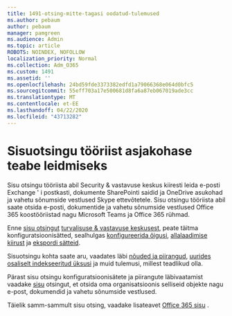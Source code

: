 ```yaml
---
title: 1491-otsing-mitte-tagasi oodatud-tulemused
ms.author: pebaum
author: pebaum
manager: pamgreen
ms.audience: Admin
ms.topic: article
ROBOTS: NOINDEX, NOFOLLOW
localization_priority: Normal
ms.collection: Adm_O365
ms.custom: 1491
ms.assetid: ''
ms.openlocfilehash: 24bd59fde3373382edfd1a79066368e064d0bfc5
ms.sourcegitcommit: 55eff703a17e500681d8fa6a87eb067019ade3cc
ms.translationtype: MT
ms.contentlocale: et-EE
ms.lasthandoff: 04/22/2020
ms.locfileid: "43713282"
---
```

# <a name="content-search-tool-to-find-relevant-info"></a>Sisuotsingu tööriist asjakohase teabe leidmiseks

Sisu otsingu tööriista abil Security & vastavuse keskus kiiresti leida e-posti Exchange ' i postkasti, dokumente SharePointi saidid ja OneDrive asukohad ja vahetu sõnumside vestlused Skype ettevõtetele. Sisu otsingu tööriista abil saate otsida e-posti, dokumentide ja vahetu sõnumside vestlused Office 365 koostööriistad nagu Microsoft Teams ja Office 365 rühmad.


Enne [sisu otsingut](https://sip.protection.office.com/contentsearchbeta?ContentOnly=1) [turvalisuse & vastavuse keskusest](https://sip.protection.office.com/homepage), peate täitma konfiguratsioonisätted, sealhulgas [konfigureerida õigusi](https://docs.microsoft.com/office365/securitycompliance/permissions-filtering-for-content-search), [allalaadimise kiirust](https://docs.microsoft.com/office365/securitycompliance/increase-download-speeds-when-exporting-ediscovery-results) ja [ekspordi sätteid](https://docs.microsoft.com/office365/securitycompliance/disable-reports-when-you-export-content-search-results).

Sisuotsingu kohta saate aru, vaadates läbi [nõuded ja piirangud](https://docs.microsoft.com/office365/securitycompliance/limits-for-content-search), [uurides osaliselt indekseeritud üksusi](https://docs.microsoft.com/office365/securitycompliance/investigating-partially-indexed-items-in-ediscovery) ja muid tulemusi, millest teadlikud olla.

Pärast sisu otsingu konfiguratsioonisätete ja piirangute läbivaatamist vaadake [sisu</a> otsingut, et otsida oma organisatsioonis selliseid objekte nagu e-post, dokumendid ja vahetu sõnumside vestlused](https://docs.microsoft.com/office365/securitycompliance/content-search).

Täielik samm-sammult sisu otsing, vaadake lisateavet [Office 365 sisu](https://docs.microsoft.com/office365/securitycompliance/search-for-content) .
